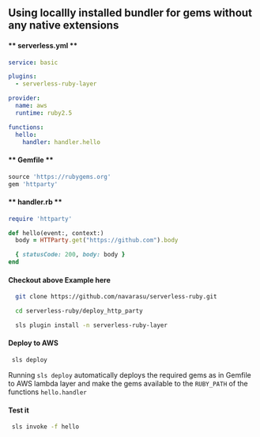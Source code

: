 
##  Using locallly installed bundler for gems without any native extensions

<!-- tabs:start -->

#### ** serverless.yml **

```yml
service: basic

plugins:
  - serverless-ruby-layer

provider:
  name: aws
  runtime: ruby2.5

functions:
  hello:
    handler: handler.hello
  ```

#### ** Gemfile **

```ruby
source 'https://rubygems.org'
gem 'httparty'
```

#### ** handler.rb **

```ruby
require 'httparty'

def hello(event:, context:)
  body = HTTParty.get("https://github.com").body

  { statusCode: 200, body: body }
end

```

<!-- tabs:end -->

#### Checkout above Example here


```bash
  git clone https://github.com/navarasu/serverless-ruby.git
```
```bash
  cd serverless-ruby/deploy_http_party

  sls plugin install -n serverless-ruby-layer

```

#### Deploy to AWS

```bash
 sls deploy
```

Running `sls deploy` automatically deploys the required gems as in Gemfile to AWS lambda layer and make the gems available to the `RUBY_PATH` of the functions `hello.handler`


#### Test it

```bash
 sls invoke -f hello

```
